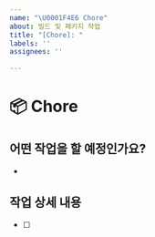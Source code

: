 ```yaml
---
name: "\U0001F4E6️ Chore"
about: 빌드 및 패키지 작업
title: "[Chore]: "
labels: ''
assignees: ''

---
```


# 📦️ Chore

## 어떤 작업을 할 예정인가요?
- 
## 작업 상세 내용
- [ ]
